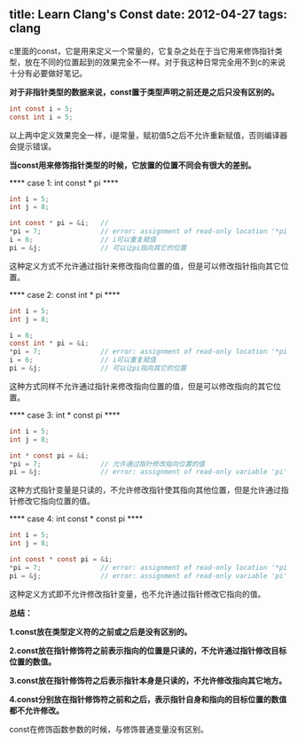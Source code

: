 title: Learn Clang's Const
date: 2012-04-27
tags: clang
---

c里面的const，它是用来定义一个常量的，它复杂之处在于当它用来修饰指针类型，放在不同的位置起到的效果完全不一样。对于我这种日常完全用不到c的来说十分有必要做好笔记。

__对于非指针类型的数据来说，const置于类型声明之前还是之后只没有区别的。__

```c
int const i = 5;
const int i = 5;
```

<!--more-->

以上两中定义效果完全一样，i是常量，赋初值5之后不允许重新赋值，否则编译器会提示错误。

__当const用来修饰指针类型的时候，它放置的位置不同会有很大的差别。__

**** case 1: int const * pi ****

```c
int i = 5;
int j = 8;

int const * pi = &i;   // 
*pi = 7;               // error: assignment of read-only location '*pi'
i = 6;                 // i可以重复赋值
pi = &j;               // 可以让pi指向其它的位置
```

这种定义方式不允许通过指针来修改指向位置的值，但是可以修改指针指向其它位置。

**** case 2: const int * pi ****

```c
int i = 5;
int j = 8;

i = 6;
const int * pi = &i;
*pi = 7;               // error: assignment of read-only location '*pi'
i = 6;                 // i可以重复赋值
pi = &j;               // 可以让pi指向其它的位置
```

这种方式同样不允许通过指针来修改指向位置的值，但是可以修改指向的其它位置。

**** case 3: int * const pi ****

```c
int i = 5;
int j = 8;

int * const pi = &i;
*pi = 7;               // 允许通过指针修改指向位置的值
pi = &j;               // error: assignment of read-only variable 'pi'
```

这种方式指针变量是只读的，不允许修改指针使其指向其他位置，但是允许通过指针修改它指向位置的值。


**** case 4: int const * const pi ****

```c
int i = 5;
int j = 8;

int const * const pi = &i;
*pi = 7;               // error: assignment of read-only location '*pi'
pi = &j;               // error: assignment of read-only variable 'pi'
```

这种定义方式即不允许修改指针变量，也不允许通过指针修改它指向的值。


__总结：__

__1.const放在类型定义符的之前或之后是没有区别的。__

__2.const放在指针修饰符之前表示指向的位置是只读的，不允许通过指针修改目标位置的数值。__

__3.const放在指针修饰符之后表示指针本身是只读的，不允许修改指向其它地方。__

__4.const分别放在指针修饰符之前和之后，表示指针自身和指向的目标位置的数值都不允许修改。__


const在修饰函数参数的时候，与修饰普通变量没有区别。



